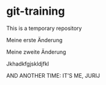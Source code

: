 # git-training
This is a temporary repository

Meine erste Änderung

Meine zweite Änderung

Jkhadkfgjskldjfkl

AND ANOTHER TIME: IT'S ME, JURIJ
